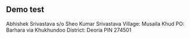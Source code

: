 ## Demo test

Abhishek Srivastava
s/o Sheo Kumar Srivastava
Village: Musaila Khud
PO: Barhara via Khukhundoo
District: Deoria
PIN 274501
